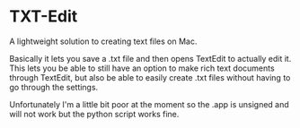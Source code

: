 # TXT-Edit
A lightweight solution to creating text files on Mac.

Basically it lets you save a .txt file and then opens TextEdit to actually edit it. This lets you be able to still have an option to make rich text documents through TextEdit, but also be able to easily create .txt files without having to go through the settings.

Unfortunately I'm a little bit poor at the moment so the .app is unsigned and will not work but the python script works fine.
